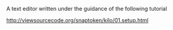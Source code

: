 A text editor written under the guidance of the following tutorial

http://viewsourcecode.org/snaptoken/kilo/01.setup.html

